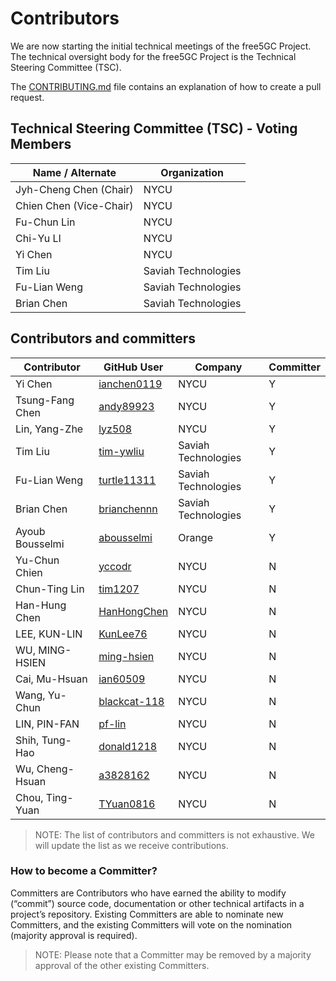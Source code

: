 
# Contributors

We are now starting the initial technical meetings of the free5GC Project.
The technical oversight body for the free5GC Project is the Technical Steering
Committee (TSC).

The [CONTRIBUTING.md](CONTRIBUTING.md) file contains an explanation of how to
create a pull request.

## Technical Steering Committee (TSC) - Voting Members

| Name / Alternate | Organization |
| ---------------- | ------------ |
| Jyh-Cheng Chen (Chair) | NYCU |
| Chien Chen (Vice-Chair) | NYCU |
| Fu-Chun Lin | NYCU |
| Chi-Yu LI | NYCU |
| Yi Chen | NYCU |
| Tim Liu | Saviah Technologies |
| Fu-Lian Weng | Saviah Technologies |
| Brian Chen | Saviah Technologies |

## Contributors and committers

| Contributor | GitHub User | Company | Committer |
| ----------- | ----------- | ------- | --------- |
| Yi Chen | [ianchen0119](https://github.com/ianchen0119) | NYCU | Y |
| Tsung-Fang Chen | [andy89923](https://github.com/andy89923) | NYCU | Y |
| Lin, Yang-Zhe | [lyz508](https://github.com/lyz508) | NYCU | Y |
| Tim Liu | [tim-ywliu](https://github.com/tim-ywliu) | Saviah Technologies | Y |
| Fu-Lian Weng | [turtle11311](https://github.com/turtle11311) | Saviah Technologies | Y |
| Brian Chen | [brianchennn](https://github.com/brianchennn) | Saviah Technologies | Y |
| Ayoub Bousselmi | [abousselmi](https://github.com/abousselmi) | Orange | Y |
| Yu-Chun Chien | [yccodr](https://github.com/yccodr) | NYCU | N |
| Chun-Ting Lin | [tim1207](https://github.com/tim1207) | NYCU | N |
| Han-Hung Chen | [HanHongChen](https://github.com/HanHongChen) | NYCU | N |
| LEE, KUN-LIN | [KunLee76](https://github.com/KunLee76) | NYCU | N |
| WU, MING-HSIEN | [ming-hsien](https://github.com/ming-hsien) | NYCU | N |
| Cai, Mu-Hsuan | [ian60509](https://github.com/ian60509) | NYCU | N |
| Wang, Yu-Chun | [blackcat-118](https://github.com/blackcat-118) | NYCU | N |
| LIN, PIN-FAN | [pf-lin](https://github.com/pf-lin) | NYCU | N |
| Shih, Tung-Hao | [donald1218](https://github.com/donald1218) | NYCU | N |
| Wu, Cheng-Hsuan | [a3828162](https://github.com/a3828162) | NYCU | N |
| Chou, Ting-Yuan | [TYuan0816](https://github.com/TYuan0816) | NYCU | N |

> NOTE:
> The list of contributors and committers is not exhaustive.
> We will update the list as we receive contributions.

### How to become a Committer?

Committers are Contributors who have earned the ability to modify (“commit”) source code, documentation or other technical artifacts in a project’s repository.
Existing Committers are able to nominate new Committers, and the existing Committers will vote on the nomination (majority approval is required).

> NOTE:
> Please note that a Committer may be removed by a majority approval of the other existing Committers.